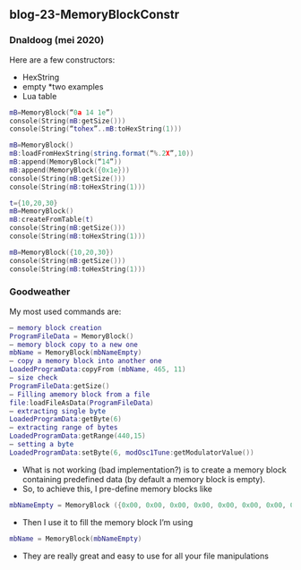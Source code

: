 ## blog-23-MemoryBlockConstr

### Dnaldoog (mei 2020)

Here are a few constructors:

- HexString
- empty *two examples
- Lua table

```lua
mB=MemoryBlock(“0a 14 1e”)
console(String(mB:getSize()))
console(String(“tohex”..mB:toHexString(1)))

mB=MemoryBlock()
mB:loadFromHexString(string.format(“%.2X”,10))
mB:append(MemoryBlock(“14”))
mB:append(MemoryBlock({0x1e}))
console(String(mB:getSize()))
console(String(mB:toHexString(1)))

t={10,20,30}
mB=MemoryBlock()
mB:createFromTable(t)
console(String(mB:getSize()))
console(String(mB:toHexString(1)))

mB=MemoryBlock({10,20,30})
console(String(mB:getSize()))
console(String(mB:toHexString(1)))
```

### Goodweather

My most used commands are:
```lua
– memory block creation
ProgramFileData = MemoryBlock()
– memory block copy to a new one
mbName = MemoryBlock(mbNameEmpty)
– copy a memory block into another one
LoadedProgramData:copyFrom (mbName, 465, 11)
– size check
ProgramFileData:getSize()
– Filling amemory block from a file
file:loadFileAsData(ProgramFileData)
– extracting single byte
LoadedProgramData:getByte(6)
– extracting range of bytes
LoadedProgramData:getRange(440,15)
– setting a byte
LoadedProgramData:setByte(6, modOsc1Tune:getModulatorValue())
```

- What is not working (bad implementation?) is to create a memory block containing predefined data (by default a memory block is empty).
- So, to achieve this, I pre-define memory blocks like

```lua
mbNameEmpty = MemoryBlock ({0x00, 0x00, 0x00, 0x00, 0x00, 0x00, 0x00, 0x00, 0x00, 0x00, 0x00, 0x00, 0x00, 0x00, 0x00, 0x00, 0x00, 0x00, 0x00, 0x00})
```

- Then I use it to fill the memory block I’m using

```lua
mbName = MemoryBlock(mbNameEmpty)
```
- They are really great and easy to use for all your file manipulations

